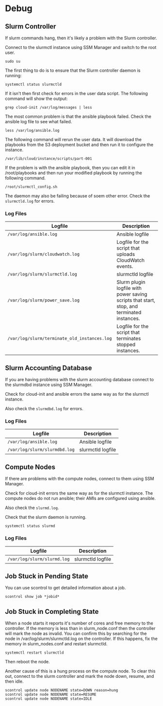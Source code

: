 # Debug

## Slurm Controller

If slurm commands hang, then it's likely a problem with the Slurm controller.

Connect to the slurmctl instance using SSM Manager and switch to the root user.

`sudo su`

The first thing to do is to ensure that the Slurm controller daemon is running:

`systemctl status slurmctld`

If it isn't then first check for errors in the user data script. The following command will show the output:

`grep cloud-init /var/log/messages | less`

The most common problem is that the ansible playbook failed.
Check the ansible log file to see what failed.

`less /var/log/ansible.log`

The following command will rerun the user data.
It will download the playbooks from the S3 deployment bucket and then run it to configure the instance.

`/var/lib/cloud/instance/scripts/part-001`

If the problem is with the ansible playbook, then you can edit it in /root/playbooks and then run
your modified playbook by running the following command.

`/root/slurmctl_config.sh`

The daemon may also be failing because of soem other error.
Check the `slurmctld.log` for errors.

### Log Files

| Logfile | Description
|---------|------------
| `/var/log/ansible.log` | Ansible logfile
| `/var/log/slurm/cloudwatch.log` | Logfile for the script that uploads CloudWatch events.
| `/var/log/slurm/slurmctld.log` | slurmctld logfile
| `/var/log/slurm/power_save.log` | Slurm plugin logfile with power saving scripts that start, stop, and terminated instances.
| `/var/log/slurm/terminate_old_instances.log` | Logfile for the script that terminates stopped instances.

## Slurm Accounting Database

If you are having problems with the slurm accounting database connect to the slurmdbd instance using SSM Manager.

Check for cloud-init and ansible errors the same way as for the slurmctl instance.

Also check the `slurmdbd.log` for errors.

### Log Files

| Logfile | Description
|---------|------------
| `/var/log/ansible.log` | Ansible logfile
| `/var/log/slurm/slurmdbd.log` | slurmctld logfile

## Compute Nodes

If there are problems with the compute nodes, connect to them using SSM Manager.

Check for cloud-init errors the same way as for the slurmctl instance.
The compute nodes do not run ansible; their AMIs are configured using ansible.

Also check the `slurmd.log`.

Check that the slurm daemon is running.

`systemctl status slurmd`

### Log Files

| Logfile | Description
|---------|------------
| `/var/log/slurm/slurmd.log` | slurmctld logfile

## Job Stuck in Pending State

You can use scontrol to get detailed information about a job.

```
scontrol show job *jobid*
```

## Job Stuck in Completing State

When a node starts it reports it's number of cores and free memory to the controller.
If the memory is less than in slurm_node.conf then the controller will mark the node
as invalid.
You can confirm this by searching for the node in /var/log/slurm/slurmctld.log on the controller.
If this happens, fix the memory in slurm_nodes.conf and restart slurmctld.

```
systemctl restart slurmctld
```

Then reboot the node.

Another cause of this is a hung process on the compute node.
To clear this out, connect to the slurm controller and mark the node down, resume, and then idle.

```
scontrol update node NODENAME state=DOWN reason=hung
scontrol update node NODENAME state=RESUME
scontrol update node NODENAME state=IDLE
```
